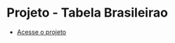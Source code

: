 ﻿# Projeto - Tabela Brasileirao

- <a href="https://deft-rolypoly-c45ff7.netlify.app/">Acesse o projeto</a>
